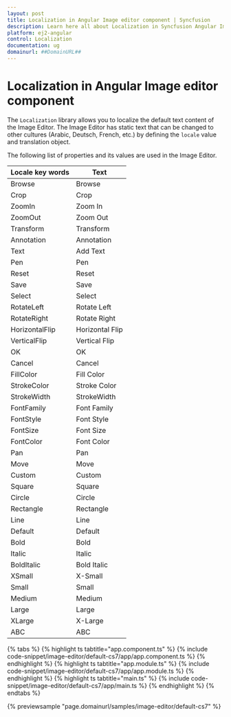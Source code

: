 ```yaml
---
layout: post
title: Localization in Angular Image editor component | Syncfusion
description: Learn here all about Localization in Syncfusion Angular Image editor component of Syncfusion Essential JS 2 and more.
platform: ej2-angular
control: Localization 
documentation: ug
domainurl: ##DomainURL##
---
```


# Localization in Angular Image editor component

The `Localization` library allows you to localize the default text content of the Image Editor. The Image Editor has static text that can be changed to other cultures (Arabic, Deutsch, French, etc.) by defining the `locale` value and translation object.

The following list of properties and its values are used in the Image  Editor.

| Locale key words | Text |
| ------------ | ----------------------- |
| Browse  | Browse |
| Crop  | Crop |
| ZoomIn | Zoom In |
| ZoomOut | Zoom Out |
| Transform | Transform |
| Annotation | Annotation |
| Text | Add Text |
| Pen | Pen |
| Reset | Reset |
| Save | Save |
| Select | Select |
| RotateLeft | Rotate Left |
| RotateRight | Rotate Right |
| HorizontalFlip | Horizontal Flip |
| VerticalFlip | Vertical Flip |
| OK | OK |
| Cancel | Cancel |
| FillColor | Fill Color |
| StrokeColor | Stroke Color |
| StrokeWidth | StrokeWidth |
| FontFamily | Font Family |
| FontStyle | Font Style |
| FontSize | Font Size |
| FontColor | Font Color |
| Pan | Pan |
| Move | Move |
| Custom | Custom |
| Square | Square |
| Circle | Circle |
| Rectangle | Rectangle |
| Line | Line |
| Default | Default |
| Bold | Bold |
| Italic | Italic |
| BoldItalic | Bold Italic |
| XSmall | X-Small |
| Small | Small |
| Medium | Medium |
| Large | Large |
| XLarge | X-Large |
| ABC | ABC |

{% tabs %}
{% highlight ts tabtitle="app.component.ts" %}
{% include code-snippet/image-editor/default-cs7/app/app.component.ts %}
{% endhighlight %}
{% highlight ts tabtitle="app.module.ts" %}
{% include code-snippet/image-editor/default-cs7/app/app.module.ts %}
{% endhighlight %}
{% highlight ts tabtitle="main.ts" %}
{% include code-snippet/image-editor/default-cs7/app/main.ts %}
{% endhighlight %}
{% endtabs %}
  
{% previewsample "page.domainurl/samples/image-editor/default-cs7" %}